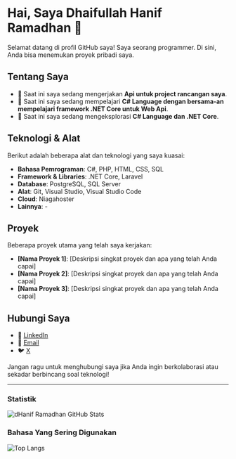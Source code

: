# Hai, Saya Dhaifullah Hanif Ramadhan 👋

Selamat datang di profil GitHub saya! Saya seorang programmer. Di sini, Anda bisa menemukan proyek pribadi saya.

## Tentang Saya

- 🔭 Saat ini saya sedang mengerjakan **Api untuk project rancangan saya**.
- 🌱 Saat ini saya sedang mempelajari **C# Language dengan bersama-an mempelajari framework .NET Core untuk Web Api**.
- 🤔 Saat ini saya sedang mengeksplorasi **C# Language dan .NET Core**.

## Teknologi & Alat

Berikut adalah beberapa alat dan teknologi yang saya kuasai:

- **Bahasa Pemrograman**: C#, PHP, HTML, CSS, SQL
- **Framework & Libraries**: .NET Core, Laravel
- **Database**: PostgreSQL, SQL Server
- **Alat**: Git, Visual Studio, Visual Studio Code
- **Cloud**: Niagahoster
- **Lainnya**: -

## Proyek

Beberapa proyek utama yang telah saya kerjakan:

- **[Nama Proyek 1]**: [Deskripsi singkat proyek dan apa yang telah Anda capai]
- **[Nama Proyek 2]**: [Deskripsi singkat proyek dan apa yang telah Anda capai]
- **[Nama Proyek 3]**: [Deskripsi singkat proyek dan apa yang telah Anda capai]

## Hubungi Saya

- 💼 [LinkedIn](https://www.linkedin.com/in/hanif-ramadhan-b83479279)
- 📧 [Email](d.haniframadhan@gmail.com)
- 🐦 [X](https://x.com/dHanifRamadhan)

Jangan ragu untuk menghubungi saya jika Anda ingin berkolaborasi atau sekadar berbincang soal teknologi!

---

### Statistik

![dHanif Ramadhan GitHub Stats](https://github-readme-stats.vercel.app/api?username=dhaniframadhan&show_icons=true&bg_color=0d1117&hide_title=true&rank_icon=percentile&text_color=f0f6fc&hide_border=true&locale=id)

### Bahasa Yang Sering Digunakan
![Top Langs](https://github-readme-stats.vercel.app/api/top-langs/?username=dhaniframadhan&layout=compact)
